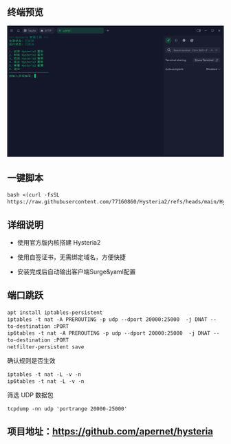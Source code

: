 ## 终端预览

![preview](image.png)


## 一键脚本
```
bash <(curl -fsSL https://raw.githubusercontent.com/77160860/Hysteria2/refs/heads/main/Hysteria.sh)
```

## 详细说明
- 使用官方版内核搭建 Hysteria2

- 使用自签证书，无需绑定域名，方便快捷

- 安装完成后自动输出客户端Surge&yaml配置

## 端口跳跃
```
apt install iptables-persistent
iptables -t nat -A PREROUTING -p udp --dport 20000:25000  -j DNAT --to-destination :PORT
ip6tables -t nat -A PREROUTING -p udp --dport 20000:25000  -j DNAT --to-destination :PORT
netfilter-persistent save
```

确认规则是否生效
```
iptables -t nat -L -v -n
ip6tables -t nat -L -v -n
```
筛选 UDP 数据包
```
tcpdump -nn udp 'portrange 20000-25000'
```

## 项目地址：https://github.com/apernet/hysteria
